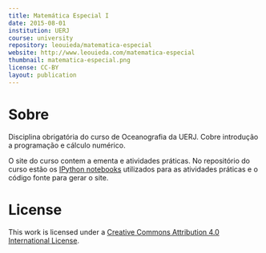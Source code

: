 ```yaml
---
title: Matemática Especial I
date: 2015-08-01
institution: UERJ
course: university
repository: leouieda/matematica-especial
website: http://www.leouieda.com/matematica-especial
thumbnail: matematica-especial.png
license: CC-BY
layout: publication
---
```


# Sobre

Disciplina obrigatória do curso de Oceanografia da UERJ.
Cobre introdução a programação e cálculo numérico.

O site do curso contem a ementa e atividades práticas.
No repositório do curso estão os
[IPython notebooks](http://ipython.org/notebook.html)
utilizados para as atividades práticas
e o código fonte para gerar o site.

# License

This work is licensed under a
[Creative Commons Attribution 4.0 International
License](http://creativecommons.org/licenses/by/4.0/).
